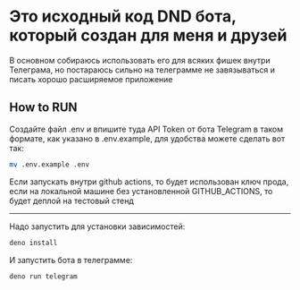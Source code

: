 # Это исходный код DND бота, который создан для меня и друзей

В основном собираюсь использовать его для всяких фишек внутри Телеграма, но
постараюсь сильно на телеграмме не завязываться и писать хорошо расширяемое
приложение

## How to RUN

Создайте файл .env и впишите туда API Token от бота Telegram в таком формате,
как указано в .env.example, для удобства можете сделать вот так:

```bash
mv .env.example .env
```

Если запускать внутри github actions, то будет использован ключ прода, если на
локальной машине без установленной GITHUB_ACTIONS, то будет деплой на тестовый
стенд

---

Надо запустить для установки зависимостей:

```bash
deno install
```

И запустить бота в телеграмме:

```bash
deno run telegram
```
